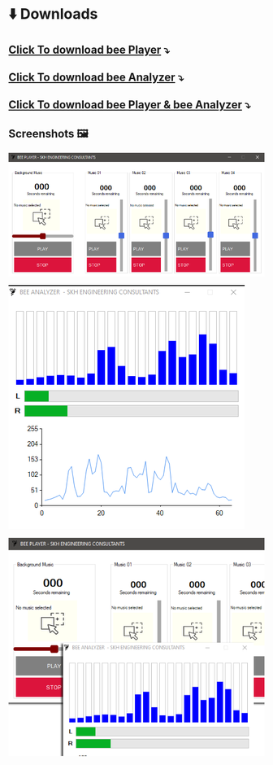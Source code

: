 # :arrow_down: Downloads


## [Click To download bee Player](https://github.com/Katheesh/katheesh.github.io/raw/master/bee/download/BeePlayer.zip) :arrow_heading_down:


## [Click To download bee Analyzer](https://github.com/Katheesh/katheesh.github.io/raw/master/bee/download/BeeAnalyzer.zip) :arrow_heading_down:


## [Click To download bee Player & bee Analyzer](https://github.com/Katheesh/katheesh.github.io/raw/master/bee/download/setups.zip) :arrow_heading_down:

## Screenshots :framed_picture:

![image](./images/app-1.png)

![image](./images/app-2.png)

![image](./images/app-3.png)